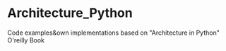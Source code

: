 # Architecture_Python
Code examples&amp;own implementations based on  "Architecture in Python" O'reilly Book
